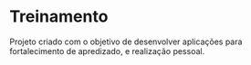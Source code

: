 # Treinamento
 Projeto criado com o objetivo de desenvolver aplicações para fortalecimento de apredizado, e realização pessoal.
